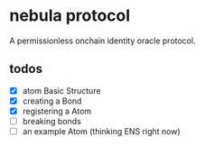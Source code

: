 # nebula protocol

A permissionless onchain identity oracle protocol.

## todos

- [x] atom Basic Structure
- [x] creating a Bond
- [x] registering a Atom
- [ ] breaking bonds
- [ ] an example Atom (thinking ENS right now)

